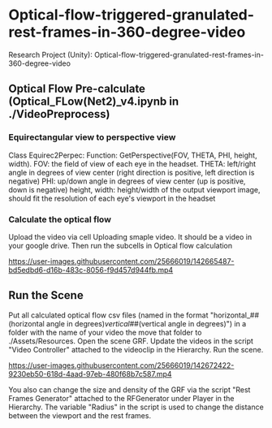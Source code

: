 # Optical-flow-triggered-granulated-rest-frames-in-360-degree-video
Research Project (Unity): Optical-flow-triggered-granulated-rest-frames-in-360-degree-video

## Optical Flow Pre-calculate (Optical_FLow(Net2)_v4.ipynb in ./VideoPreprocess)
### Equirectangular view to perspective view
Class Equirec2Perpec: Function: GetPerspective(FOV, THETA, PHI, height, width).
FOV: the field of view of each eye in the headset.
THETA: left/right angle in degrees of view center (right direction is positive, left direction is negative)
PHI: up/down angle in degrees of view center (up is positive, down is negative)
height, width: height/width of the output viewport image, should fit the resolution of each eye's viewport in the headset

### Calculate the optical flow
Upload the video via cell Uploading smaple video. It should be a video in your google drive. Then run the subcells in Optical flow calculation

https://user-images.githubusercontent.com/25666019/142665487-bd5edbd6-d16b-483c-8056-f9d457d944fb.mp4


## Run the Scene

Put all calculated optical flow csv files (named in the format "horizontal_##(horizontal angle in degrees)_vertical_##(vertical angle in degrees)") in a folder with the name of your video the move that folder to ./Assets/Resources. Open the scene GRF. Update the videos in the script "Video Controller" attached to the videoclip in the Hierarchy. Run the scene.

https://user-images.githubusercontent.com/25666019/142672422-9230eb50-618d-4aad-97eb-480f68b7c587.mp4

You also can change the size and density of the GRF via the script "Rest Frames Generator" attached to the RFGenerator under Player in the Hierarchy. The variable "Radius" in the script is used to change the distance between the viewport and the rest frames.



